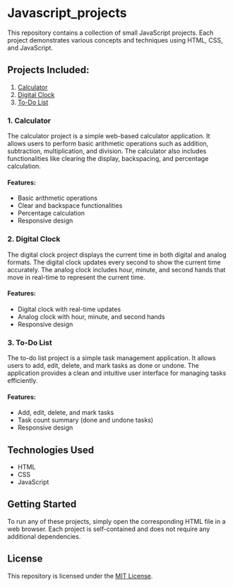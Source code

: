 # Javascript_projects

This repository contains a collection of small JavaScript projects. Each project demonstrates various concepts and techniques using HTML, CSS, and JavaScript.

## Projects Included:

1. [Calculator](#calculator)
2. [Digital Clock](#digital-clock)
3. [To-Do List](#to-do-list)

### 1. Calculator

The calculator project is a simple web-based calculator application. It allows users to perform basic arithmetic operations such as addition, subtraction, multiplication, and division. The calculator also includes functionalities like clearing the display, backspacing, and percentage calculation.

#### Features:
- Basic arithmetic operations
- Clear and backspace functionalities
- Percentage calculation
- Responsive design

### 2. Digital Clock

The digital clock project displays the current time in both digital and analog formats. The digital clock updates every second to show the current time accurately. The analog clock includes hour, minute, and second hands that move in real-time to represent the current time.

#### Features:
- Digital clock with real-time updates
- Analog clock with hour, minute, and second hands
- Responsive design

### 3. To-Do List

The to-do list project is a simple task management application. It allows users to add, edit, delete, and mark tasks as done or undone. The application provides a clean and intuitive user interface for managing tasks efficiently.

#### Features:
- Add, edit, delete, and mark tasks
- Task count summary (done and undone tasks)
- Responsive design

## Technologies Used

- HTML
- CSS
- JavaScript

## Getting Started

To run any of these projects, simply open the corresponding HTML file in a web browser. Each project is self-contained and does not require any additional dependencies.

## License

This repository is licensed under the [MIT License](LICENSE).
